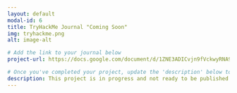 ```yaml
---
layout: default
modal-id: 6
title: TryHackMe Journal "Coming Soon"
img: tryhackme.png
alt: image-alt

# Add the link to your journal below
project-url: https://docs.google.com/document/d/1ZNE3ADICvjn9fVckwyRNA9FfITCAP-R8oQI0YP2SlKg/edit?usp=sharing

# Once you've completed your project, update the 'description' below to this one: Completed 17 TryHackMe rooms, gaining hands-on skills in Linux and Windows fundamentals, log analysis, network troubleshooting with Wireshark, and incident handling with Splunk.
description: This project is in progress and not ready to be published just yet. Please contact me if you'd like a sneak peek. Otherwise, stay tuned!
---
```

